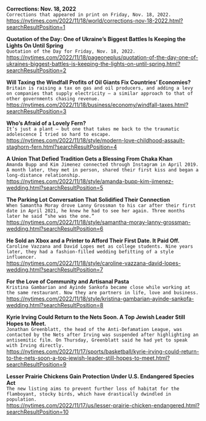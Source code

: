 **Corrections: Nov. 18, 2022**\
`Corrections that appeared in print on Friday, Nov. 18, 2022.`\
https://nytimes.com/2022/11/18/world/corrections-nov-18-2022.html?searchResultPosition=1

**Quotation of the Day: One of Ukraine’s Biggest Battles Is Keeping the Lights On Until Spring**\
`Quotation of the Day for Friday, Nov. 18, 2022.`\
https://nytimes.com/2022/11/18/pageoneplus/quotation-of-the-day-one-of-ukraines-biggest-battles-is-keeping-the-lights-on-until-spring.html?searchResultPosition=2

**Will Taxing the Windfall Profits of Oil Giants Fix Countries’ Economies?**\
`Britain is raising a tax on gas and oil producers, and adding a levy on companies that supply electricity — a similar approach to that of other governments chasing revenue.`\
https://nytimes.com/2022/11/18/business/economy/windfall-taxes.html?searchResultPosition=3

**Who’s Afraid of a Lovely Fern?**\
`It’s just a plant — but one that takes me back to the traumatic adolescence I tried so hard to escape.`\
https://nytimes.com/2022/11/18/style/modern-love-childhood-assault-staghorn-fern.html?searchResultPosition=4

**A Union That Defied Tradition Gets a Blessing From Chaka Khan**\
`Amanda Bupp and Kim Jimenez connected through Instagram in April 2019. A month later, they met in person, shared their first kiss and began a long-distance relationship.`\
https://nytimes.com/2022/11/18/style/amanda-bupp-kim-jimenez-wedding.html?searchResultPosition=5

**The Parking Lot Conversation That Solidified Their Connection**\
`When Samantha Moray drove Lanny Grossman to his car after their first date in April 2021, he knew he had to see her again. Three months later he said “she was the one.”`\
https://nytimes.com/2022/11/18/style/samantha-moray-lanny-grossman-wedding.html?searchResultPosition=6

**He Sold an Xbox and a Printer to Afford Their First Date. It Paid Off.**\
`Caroline Vazzana and David Lopes met as college students. Nine years later, they had a fashion-filled wedding befitting of a style influencer.`\
https://nytimes.com/2022/11/18/style/caroline-vazzana-david-lopes-wedding.html?searchResultPosition=7

**For the Love of Community and Artisanal Pasta**\
`Kristina Gambarian and Ayinde Sankofa became close while working at the same restaurant. Now they are partners in life, love and business.`\
https://nytimes.com/2022/11/18/style/kristina-gambarian-ayinde-sankofa-wedding.html?searchResultPosition=8

**Kyrie Irving Could Return to the Nets Soon. A Top Jewish Leader Still Hopes to Meet.**\
`Jonathan Greenblatt, the head of the Anti-Defamation League, was contacted by the Nets after Irving was suspended after highlighting an antisemitic film. On Thursday, Greenblatt said he had yet to speak with Irving directly.`\
https://nytimes.com/2022/11/17/sports/basketball/kyrie-irving-could-return-to-the-nets-soon-a-top-jewish-leader-still-hopes-to-meet.html?searchResultPosition=9

**Lesser Prairie Chickens Gain Protection Under U.S. Endangered Species Act**\
`The new listing aims to prevent further loss of habitat for the flamboyant, stocky birds, which have drastically dwindled in population.`\
https://nytimes.com/2022/11/17/us/lesser-prairie-chicken-endangered.html?searchResultPosition=10

